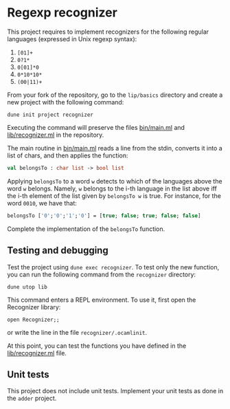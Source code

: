 # Regexp recognizer

This project requires to implement recognizers for the following
regular languages (expressed in Unix regexp syntax):
1. `[01]+`
2. `0?1*`
3. `0[01]*0`
4. `0*10*10*`
5. `(00|11)+`

From your fork of the repository, go to the `lip/basics` directory and create a new project with the following command:
```
dune init project recognizer
```
Executing the command will preserve the files [bin/main.ml](bin/main.ml) and [lib/recognizer.ml](lib/recognizer.ml) in the repository.

The main routine in [bin/main.ml](bin/main.ml) reads a line from the stdin,
converts it into a list of chars, and then applies the function:
```ocaml
val belongsTo : char list -> bool list
```
Applying `belongsTo` to a word `w` detects to which of the languages above the word `w` belongs.
Namely, `w` belongs to the i-th language in the list above iff the i-th element of the list
given by `belongsTo w` is true.
For instance, for the word `0010`, we have that:
```ocaml
belongsTo ['0';'0';'1';'0'] = [true; false; true; false; false]
```
Complete the implementation of the `belongsTo` function.

## Testing and debugging

Test the project using `dune exec recognizer`.
To test only the new function, you can run the following command from the `recognizer` directory:
```
dune utop lib
```
This command enters a REPL environment. To use it, first open the Recognizer library:
```
open Recognizer;;
```
or write the line in the file `recognizer/.ocamlinit`.

At this point, you can test the functions you have defined in the [lib/recognizer.ml](lib/recognizer.ml) file.

## Unit tests

This project does not include unit tests. Implement your unit tests as done in the `adder` project.

